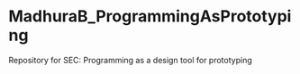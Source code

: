# MadhuraB_ProgrammingAsPrototyping
Repository for SEC: Programming as a design tool for prototyping
